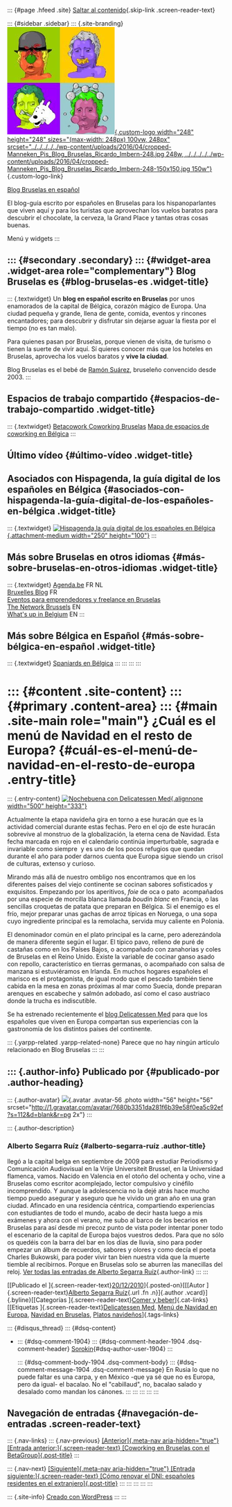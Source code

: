 ::: {#page .hfeed .site}
[Saltar al
contenido](../../../../../index.html?p=3233#content){.skip-link
.screen-reader-text}

::: {#sidebar .sidebar}
::: {.site-branding}
[![](../../../../../wp-content/uploads/2016/04/cropped-Manneken_Pis_Blog_Bruselas_Ricardo_Imbern-248.jpg){.custom-logo
width="248" height="248" sizes="(max-width: 248px) 100vw, 248px"
srcset="../../../../../wp-content/uploads/2016/04/cropped-Manneken_Pis_Blog_Bruselas_Ricardo_Imbern-248.jpg 248w, ../../../../../wp-content/uploads/2016/04/cropped-Manneken_Pis_Blog_Bruselas_Ricardo_Imbern-248-150x150.jpg 150w"}](../../../../../index.html){.custom-logo-link}

[Blog Bruselas en español](../../../../../index.html)

El blog-guía escrito por españoles en Bruselas para los hispanoparlantes
que viven aquí y para los turistas que aprovechan los vuelos baratos
para descubrir el chocolate, la cerveza, la Grand Place y tantas otras
cosas buenas.

Menú y widgets
:::

::: {#secondary .secondary}
::: {#widget-area .widget-area role="complementary"}
Blog Bruselas es {#blog-bruselas-es .widget-title}
----------------

::: {.textwidget}
Un **blog en español escrito en Bruselas** por unos enamorados de la
capital de Bélgica, corazón mágico de Europa. Una ciudad pequeña y
grande, llena de gente, comida, eventos y rincones encantadores; para
descubrir y disfrutar sin dejarse aguar la fiesta por el tiempo (no es
tan malo).

Para quienes pasan por Bruselas, porque vienen de visita, de turismo o
tienen la suerte de vivir aquí. Sí quieres conocer más que los hoteles
en Bruselas, aprovecha los vuelos baratos y **vive la ciudad**.

Blog Bruselas es el bebé de [Ramón Suárez](http://www.ramonsuarez.com),
bruseleño convencido desde 2003.
:::

Espacios de trabajo compartido {#espacios-de-trabajo-compartido .widget-title}
------------------------------

::: {.textwidget}
[Betacowork Coworking Bruselas](http://www.betacowork.com) [Mapa de
espacios de coworking en Bélgica](http://coworkingbelgium.com)
:::

Último vídeo {#último-vídeo .widget-title}
------------

Asociados con Hispagenda, la guía digital de los españoles en Bélgica {#asociados-con-hispagenda-la-guía-digital-de-los-españoles-en-bélgica .widget-title}
---------------------------------------------------------------------

::: {.textwidget}
[![Hispagenda,la guía digital de los españoles en
Bélgica](../../../../../wp-content/uploads/2010/04/Hispagenda-250px.gif "Hispagenda, la guía digital de los españoles en Bélgica"){.attachment-medium
width="250" height="100"}](http://www.hispagenda.com)
:::

Más sobre Bruselas en otros idiomas {#más-sobre-bruselas-en-otros-idiomas .widget-title}
-----------------------------------

::: {.textwidget}
[Agenda.be](http://www.agenda.be) FR NL\
[Bruxelles Blog](http://www.bxlblog.be/) FR\
[Eventos para emprendedores y freelance en
Bruselas](http://www.betacowork.com/events/)\
[The Network
Brussels](http://groups.yahoo.com/group/TheNetworkBrussels/) EN\
[What\'s up in Belgium](http://www.whatsupin.be/) EN
:::

Más sobre Bélgica en Español {#más-sobre-bélgica-en-español .widget-title}
----------------------------

::: {.textwidget}
[Spaniards en Bélgica](http://www.spaniards.es/paises/belgica)
:::
:::
:::
:::

::: {#content .site-content}
::: {#primary .content-area}
::: {#main .site-main role="main"}
¿Cuál es el menú de Navidad en el resto de Europa? {#cuál-es-el-menú-de-navidad-en-el-resto-de-europa .entry-title}
==================================================

::: {.entry-content}
[![Nochebuena con Delicatessen
Med](http://www.delicatessenmed.com/blog/wp-content/uploads/322650470_ad628bcba5.jpg){.alignnone
width="500" height="333"}](www.delicatessenmed.com/blog)

Actualmente la etapa navideña gira en torno a ese huracán que es la
actividad comercial durante estas fechas. Pero en el ojo de este huracán
sobrevive al monstruo de la globalización, la eterna cena de Navidad.
Esta fecha marcada en rojo en el calendario continúa imperturbable,
sagrada e invariable como siempre  y es uno de los pocos refugios que
quedan durante el año para poder darnos cuenta que Europa sigue siendo
un crisol de culturas, extenso y curioso.

Mirando más allá de nuestro ombligo nos encontramos que en los
diferentes países del viejo continente se cocinan sabores sofisticados y
exquisitos. Empezando por los aperitivos, *foie* de oca o pato
 acompañados por una especie de morcilla blanca llamada *boudin blanc*
en Francia, o las sencillas croquetas de patata que preparan en Bélgica.
Si el enemigo es el frío, mejor preparar unas gachas de arroz típicas en
Noruega, o una sopa cuyo ingrediente principal es la remolacha, servida
muy caliente en Polonia.

El denominador común en el plato principal es la carne, pero
aderezándola de manera diferente según el lugar. El típico pavo, relleno
de puré de castañas como en los Países Bajos, o acompañado con
zanahorias y coles de Bruselas en el Reino Unido. Existe la variable de
cocinar ganso asado con repollo, característico en tierras germanas, o
acompañado con salsa de manzana si estuviéramos en Irlanda. En muchos
hogares españoles el marisco es el protagonista, de igual modo que el
pescado también tiene cabida en la mesa en zonas próximas al mar como
Suecia, donde preparan arenques en escabeche y salmón adobado, así como
el caso austriaco donde la trucha es indiscutible.

Se ha estrenado recientemente el [blog Delicatessen
Med](http://delicatessenmed.com/blog) para que los españoles que viven
en Europa compartan sus experiencias con la gastronomía de los distintos
países del continente.

::: {.yarpp-related .yarpp-related-none}
Parece que no hay ningún artículo relacionado en Blog Bruselas
:::
:::

::: {.author-info}
Publicado por {#publicado-por .author-heading}
-------------

::: {.author-avatar}
![](http://1.gravatar.com/avatar/7680b3351da281f6b39e58f0ea5c92ef?s=56&d=blank&r=pg){.avatar
.avatar-56 .photo width="56" height="56"
srcset="http://1.gravatar.com/avatar/7680b3351da281f6b39e58f0ea5c92ef?s=112&d=blank&r=pg 2x"}
:::

::: {.author-description}
### Alberto Segarra Ruíz {#alberto-segarra-ruíz .author-title}

llegó a la capital belga en septiembre de 2009 para estudiar Periodismo
y Comunicación Audiovisual en la Vrije Universiteit Brussel, en la
Universidad flamenca, vamos. Nacido en Valencia en el otoño del ochenta
y ocho, vine a Bruselas como escritor acomplejado, lector compulsivo y
cinéfilo incomprendido. Y aunque la adolescencia no la dejé atrás hace
mucho tiempo puedo asegurar y aseguro que he vivido un gran año en una
gran ciudad. Afincado en una residencia céntrica, compartiendo
experiencias con estudiantes de todo el mundo, acabo de decir hasta
luego a mis exámenes y ahora con el verano, me subo al barco de los
becarios en Bruselas para así desde mi precoz punto de vista poder
intentar poner todo el escenario de la capital de Europa bajos vuestros
dedos. Para que no sólo os quedéis con la barra del bar en los días de
lluvia, sino para poder empezar un álbum de recuerdos, sabores y olores
y como decía el poeta Charles Bukowski, para poder vivir tan bien
nuestra vida que la muerte tiemble al recibirnos. Porque en Bruselas
solo se aburren las manecillas del reloj. [Ver todas las entradas de
Alberto Segarra
Ruíz](../../../../author/albertosegarraruiz/index.html){.author-link}
:::
:::

[[Publicado el
]{.screen-reader-text}[20/12/2010](../../../../../index.html?p=3233)]{.posted-on}[[[Autor
]{.screen-reader-text}[Alberto Segarra
Ruíz](../../../../author/albertosegarraruiz/index.html){.url .fn
.n}]{.author .vcard}]{.byline}[[Categorías ]{.screen-reader-text}[Comer
y
beber](../../../../category/comer-y-beber/index.html)]{.cat-links}[[Etiquetas
]{.screen-reader-text}[Delicatessen
Med](../../../../tag/delicatessen-med/index.html), [Menú de Navidad en
Europa](../../../../tag/menu-de-navidad-en-europa/index.html), [Navidad
en Bruselas](../../../../tag/navidad-en-bruselas/index.html), [Platos
navideños](../../../../tag/platos-navidenos/index.html)]{.tags-links}

::: {#disqus_thread}
::: {#dsq-content}
-   ::: {#dsq-comment-1904}
    ::: {#dsq-comment-header-1904 .dsq-comment-header}
    [Sorokin](http://diriodeunaburrido.blogspot.com/){#dsq-author-user-1904}
    :::

    ::: {#dsq-comment-body-1904 .dsq-comment-body}
    ::: {#dsq-comment-message-1904 .dsq-comment-message}
    En Rusia lo que no puede faltar es una carpa, y en México -que ya sé
    que no es Europa, pero da igual- el bacalao. No el "cabillaud", no,
    bacalao salado y desalado como mandan los cánones.
    :::
    :::
    :::
:::
:::

Navegación de entradas {#navegación-de-entradas .screen-reader-text}
----------------------

::: {.nav-links}
::: {.nav-previous}
[[Anterior]{.meta-nav aria-hidden="true"} [Entrada
anterior:]{.screen-reader-text} [Coworking en Bruselas con el
BetaGroup]{.post-title}](../../../../../index.html?p=3223)
:::

::: {.nav-next}
[[Siguiente]{.meta-nav aria-hidden="true"} [Entrada
siguiente:]{.screen-reader-text} [Cómo renovar el DNI: españoles
residentes en el
extranjero]{.post-title}](../../../../../index.html?p=3237)
:::
:::
:::
:::
:::

::: {.site-info}
[Creado con WordPress](https://es.wordpress.org/)
:::
:::
